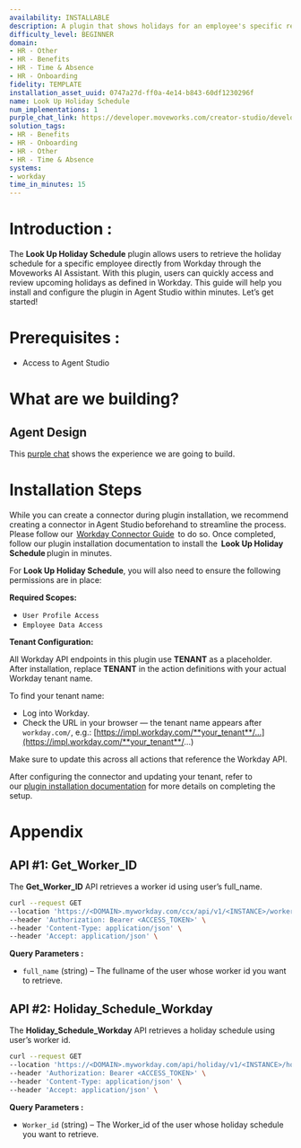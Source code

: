 ```yaml
---
availability: INSTALLABLE
description: A plugin that shows holidays for an employee's specific region.
difficulty_level: BEGINNER
domain:
- HR - Other
- HR - Benefits
- HR - Time & Absence
- HR - Onboarding
fidelity: TEMPLATE
installation_asset_uuid: 0747a27d-ff0a-4e14-b843-60df1230296f
name: Look Up Holiday Schedule
num_implementations: 1
purple_chat_link: https://developer.moveworks.com/creator-studio/developer-tools/purple-chat?conversation=%7B%22startTimestamp%22%3A%2211%3A43+AM%22%2C%22messages%22%3A%5B%7B%22parts%22%3A%5B%7B%22richText%22%3A%22What%27s+the+holiday+schedule%3F%22%7D%5D%2C%22role%22%3A%22user%22%7D%2C%7B%22parts%22%3A%5B%7B%22reasoningSteps%22%3A%5B%7B%22richText%22%3A%22%3Cp%3EFetching+%3Cstrong%3EHoliday+Schedule%3C%2Fstrong%3E%3C%2Fp%3E%22%2C%22status%22%3A%22success%22%7D%5D%7D%2C%7B%22richText%22%3A%22%3Cp%3EFor+US+employees%2C+the+holiday+schedule+includes%3A%3Cbr%3E%5Cn-+New+Year%27s+Day%3Cbr%3E%5Cn-+Memorial+Day%3Cbr%3E%5Cn-+Independence+Day%3Cbr%3E%5Cn-+Labor+Day%3Cbr%3E%5Cn-+Thanksgiving+Day+and+the+following+Friday%3Cbr%3E%5Cn-+Christmas+Day%3Cbr%3E%5CnEmployees+are+also+eligible+for+two+floating+holidays+per+year.+Is+there+anything+else+you+need+assistance+with%3F%3C%2Fp%3E%22%7D%2C%7B%22citations%22%3A%5B%7B%22citationTitle%22%3A%222024+US+Holiday+Calendar%22%2C%22connectorName%22%3A%22workday%22%7D%5D%7D%5D%2C%22role%22%3A%22assistant%22%7D%5D%7D
solution_tags:
- HR - Benefits
- HR - Onboarding
- HR - Other
- HR - Time & Absence
systems:
- workday
time_in_minutes: 15
---
```


# **Introduction :**

The **Look Up Holiday Schedule** plugin allows users to retrieve the holiday schedule for a specific employee directly from Workday through the Moveworks AI Assistant. With this plugin, users can quickly access and review upcoming holidays as defined in Workday.
This guide will help you install and configure the plugin in Agent Studio within minutes. Let’s get started!

# Prerequisites :

- Access to Agent Studio

# What are we building?

## **Agent Design**

This [purple chat](https://developer.moveworks.com/creator-studio/developer-tools/purple-chat-builder/?workspace=%7B%22title%22%3A%22My+Workspace%22%2C%22botSettings%22%3A%7B%7D%2C%22mocks%22%3A%5B%7B%22id%22%3A6991%2C%22title%22%3A%22Mock+1%22%2C%22transcript%22%3A%7B%22settings%22%3A%7B%22colorStyle%22%3A%22LIGHT%22%2C%22startTime%22%3A%2211%3A43+AM%22%2C%22defaultPerson%22%3A%22GWEN%22%2C%22editable%22%3Atrue%7D%2C%22messages%22%3A%5B%7B%22from%22%3A%22USER%22%2C%22text%22%3A%22What%27s+the+holiday+schedule%3F%22%7D%2C%7B%22from%22%3A%22ANNOTATION%22%2C%22text%22%3A%22%3Cp%3E%E2%9C%85+Working+on+%3Cb%3EHoliday+Schedule%3C%2Fb%3E%3Cbr%3E%E2%8F%B3+Calling+Plugin+%3Cb%3ELookup+Holiday+Schedule%3C%2Fb%3E%3C%2Fp%3E%22%7D%2C%7B%22from%22%3A%22BOT%22%2C%22text%22%3A%22For+US+employees%2C+the+holiday+schedule+includes%3A%3Cbr%3E-+New+Year%27s+Day%3Cbr%3E-+Memorial+Day%3Cbr%3E-+Independence+Day%3Cbr%3E-+Labor+Day%3Cbr%3E-+Thanksgiving+Day+and+the+following+Friday%3Cbr%3E-+Christmas+Day%3Cbr%3EEmployees+are+also+eligible+for+two+floating+holidays+per+year.+%F0%9F%91%8D+Is+there+anything+else+you+need+assistance+with%3F%22%7D%5D%7D%7D%5D%7D) shows the experience we are going to build.

# **Installation Steps**

While you can create a connector during plugin installation, we recommend creating a connector in Agent Studio beforehand to streamline the process. Please follow our  [Workday Connector Guide](https://developer.moveworks.com/marketplace/package/?id=workday&hist=home%2Cbrws#how-to-implement)  to do so. Once completed, follow our plugin installation documentation to install the  **Look Up Holiday Schedule** plugin in minutes.

For **Look Up Holiday Schedule**, you will also need to ensure the following permissions are in place:

**Required Scopes:**

- `User Profile Access`
- `Employee Data Access`

**Tenant Configuration:**

All Workday API endpoints in this plugin use **TENANT** as a placeholder. After installation, replace **TENANT** in the action definitions with your actual Workday tenant name.

To find your tenant name:

- Log into Workday.
- Check the URL in your browser — the tenant name appears after `workday.com/`, e.g.: [https://impl.workday.com/**your_tenant**/...](https://impl.workday.com/**your_tenant**/...)
    

Make sure to update this across all actions that reference the Workday API.

After configuring the connector and updating your tenant, refer to our [plugin installation documentation](https://help.moveworks.com/docs/ai-agent-marketplace-installation) for more details on completing the setup.

# **Appendix**

## API #1: Get_Worker_ID

The **Get_Worker_ID** API retrieves a worker id using user’s full_name.

```bash
curl --request GET
--location 'https://<DOMAIN>.myworkday.com/ccx/api/v1/<INSTANCE>/workers?search=<full_name>' \
--header 'Authorization: Bearer <ACCESS_TOKEN>' \
--header 'Content-Type: application/json' \
--header 'Accept: application/json' \
```

**Query Parameters :**

- `full_name` (string) – The fullname of the user whose worker id you want to retrieve.

## API #2: Holiday_Schedule_Workday

The **Holiday_Schedule_Workday** API retrieves a holiday schedule using user’s worker id.

```bash
curl --request GET
--location 'https://<DOMAIN>.myworkday.com/api/holiday/v1/<INSTANCE>/holidayEvents?fromDate=2024-01-01&toDate=2024-12-31&limit=100&offset=1&worker=<Worker_id>' \
--header 'Authorization: Bearer <ACCESS_TOKEN>' \
--header 'Content-Type: application/json' \
--header 'Accept: application/json' \
```

**Query Parameters :**

- `Worker_id` (string) – The Worker_id of the user whose holiday schedule you want to retrieve.